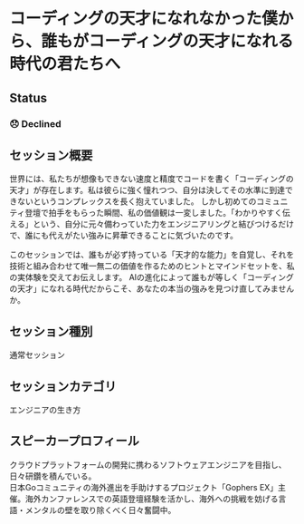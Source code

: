 # コーディングの天才になれなかった僕から、誰もがコーディングの天才になれる時代の君たちへ

## Status

### 😞 Declined

## セッション概要

世界には、私たちが想像もできない速度と精度でコードを書く「コーディングの天才」が存在します。私は彼らに強く憧れつつ、自分は決してその水準に到達できないというコンプレックスを長く抱えていました。
しかし初めてのコミュニティ登壇で拍手をもらった瞬間、私の価値観は一変しました。「わかりやすく伝える」という、自分に元々備わっていた力をエンジニアリングと結びつけるだけで、誰にも代えがたい強みに昇華できることに気づいたのです。

このセッションでは、誰もが必ず持っている「天才的な能力」を自覚し、それを技術と組み合わせて唯一無二の価値を作るためのヒントとマインドセットを、私の実体験を交えてお伝えします。
AIの進化によって誰もが等しく「コーディングの天才」になれる時代だからこそ、あなたの本当の強みを見つけ直してみませんか。

## セッション種別

通常セッション

## セッションカテゴリ

エンジニアの生き方

## スピーカープロフィール

クラウドプラットフォームの開発に携わるソフトウェアエンジニアを目指し、日々研鑽を積んでいる。  
日本Goコミュニティの海外進出を手助けするプロジェクト「Gophers EX」主催。海外カンファレンスでの英語登壇経験を活かし、海外への挑戦を妨げる言語・メンタルの壁を取り除くべく日々奮闘中。
